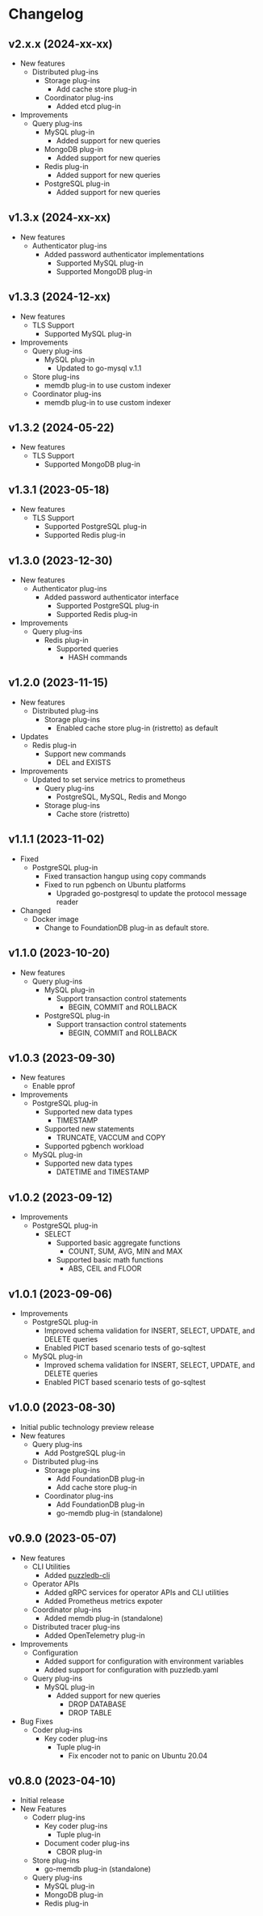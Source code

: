 # Changelog

## v2.x.x (2024-xx-xx)
- New features
  - Distributed plug-ins
    - Storage plug-ins
      - Add cache store plug-in
    - Coordinator plug-ins
      - Added etcd plug-in
- Improvements
  - Query plug-ins
    - MySQL plug-in
      - Added support for new queries
    - MongoDB plug-in
      - Added support for new queries
    - Redis plug-in
      - Added support for new queries
    - PostgreSQL plug-in
      - Added support for new queries

## v1.3.x (2024-xx-xx)
- New features
  - Authenticator plug-ins
    - Added password authenticator implementations
      - Supported MySQL plug-in
      - Supported MongoDB plug-in

## v1.3.3 (2024-12-xx)
- New features
  - TLS Support
    - Supported MySQL plug-in
- Improvements
  - Query plug-ins
    - MySQL plug-in
      - Updated to go-mysql v.1.1
  - Store plug-ins
    - memdb plug-in to use custom indexer
  - Coordinator plug-ins
    - memdb plug-in to use custom indexer

## v1.3.2 (2024-05-22)
- New features
  - TLS Support
    - Supported MongoDB plug-in

## v1.3.1 (2023-05-18)
- New features
  - TLS Support
    - Supported PostgreSQL plug-in
    - Supported Redis plug-in

## v1.3.0 (2023-12-30)
- New features
  - Authenticator plug-ins
    - Added password authenticator interface
      - Supported PostgreSQL plug-in
      - Supported Redis plug-in
- Improvements
  - Query plug-ins
    - Redis plug-in
      - Supported queries
        - HASH commands

## v1.2.0 (2023-11-15)
- New features
  - Distributed plug-ins
    - Storage plug-ins
      - Enabled cache store plug-in (ristretto) as default
- Updates
  - Redis plug-in
    - Support new commands
      - DEL and EXISTS
- Improvements
  - Updated to set service metrics to prometheus
    - Query plug-ins
      - PostgreSQL, MySQL, Redis and Mongo
    - Storage plug-ins
      - Cache store (ristretto) 

## v1.1.1 (2023-11-02)
- Fixed
  - PostgreSQL plug-in
    - Fixed transaction hangup using copy commands
    - Fixed to run pgbench on Ubuntu platforms
      - Upgraded go-postgresql to update the protocol message reader
- Changed
  - Docker image
    - Change to FoundationDB plug-in as default store.

## v1.1.0 (2023-10-20)
- New features
  - Query plug-ins
    - MySQL plug-in
      - Support transaction control statements
        - BEGIN, COMMIT and ROLLBACK
    - PostgreSQL plug-in
      - Support transaction control statements
        - BEGIN, COMMIT and ROLLBACK

## v1.0.3 (2023-09-30)
- New features
  - Enable pprof
- Improvements
  - PostgreSQL plug-in
    - Supported new data types
      - TIMESTAMP
    - Supported new statements
      - TRUNCATE, VACCUM and COPY
    - Supported pgbench workload
  - MySQL plug-in
    - Supported new data types
      - DATETIME and TIMESTAMP

## v1.0.2 (2023-09-12)
- Improvements
  - PostgreSQL plug-in
    - SELECT
      - Supported basic aggregate functions
        - COUNT, SUM, AVG, MIN and MAX
      - Supported basic math functions
        - ABS, CEIL and FLOOR

## v1.0.1 (2023-09-06)
- Improvements
  - PostgreSQL plug-in
    - Improved schema validation for INSERT, SELECT, UPDATE, and DELETE queries
    - Enabled PICT based scenario tests of go-sqltest
  - MySQL plug-in
    - Improved schema validation for INSERT, SELECT, UPDATE, and DELETE queries
    - Enabled PICT based scenario tests of go-sqltest

## v1.0.0 (2023-08-30)
- Initial public technology preview release
- New features
  - Query plug-ins
    - Add PostgreSQL plug-in
  - Distributed plug-ins
    - Storage plug-ins
      - Add FoundationDB plug-in
      - Add cache store plug-in
    - Coordinator plug-ins
      - Add FoundationDB plug-in
      - go-memdb plug-in (standalone)

## v0.9.0 (2023-05-07)
- New features
  - CLI Utilities
    - Added [puzzledb-cli](doc/cmd/cli/puzzledb-cli.md)
  - Operator APIs
    - Added gRPC services for operator APIs and CLI utilities
    - Added Prometheus metrics expoter
  - Coordinator plug-ins
    - Added memdb plug-in (standalone)
  - Distributed tracer plug-ins
    - Added OpenTelemetry plug-in
- Improvements
  - Configuration
    - Added support for configuration with environment variables
    - Added support for configuration with puzzledb.yaml
  - Query plug-ins
    - MySQL plug-in
      - Added support for new queries
        - DROP DATABASE
        - DROP TABLE
- Bug Fixes
  - Coder plug-ins
    - Key coder plug-ins
      - Tuple plug-in
        - Fix encoder not to panic on Ubuntu 20.04

## v0.8.0 (2023-04-10)
- Initial release
- New Features
  - Coderr plug-ins
    - Key coder plug-ins
      - Tuple plug-in
    - Document coder plug-ins
      - CBOR plug-in
  - Store plug-ins
    - go-memdb plug-in (standalone)
  - Query plug-ins
    - MySQL plug-in
    - MongoDB plug-in
    - Redis plug-in

